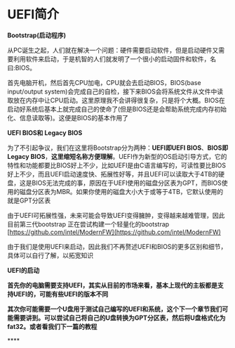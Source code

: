# UEFI简介

**Bootstrap\(启动程序\)**

从PC诞生之起，人们就在解决一个问题：硬件需要启动软件，但是启动硬件又需要利用软件来启动，于是机智的人们就发明了一个很小的启动固件和软件，名曰:BIOS。

首先电脑开机，然后首先CPU加电，CPU就会去启动BIOS，BIOS\(base input/output system\)会完成自己的自检，接下来BIOS会将系统文件从文件中读取放在内存中让CPU启动。这里原理我不会讲得很复杂，只是将个大概。BIOS在启动好系统后基本上就完成自己的使命了\(但是BIOS还是会帮助系统完成内存初始化、信息读取等\)。这便是BIOS的基本作用了

**UEFI  BIOS和 Legacy BIOS**

为了不引起争议，我们在这里将Bootstrap分为两种：**UEFI即UEFI BIOS**、**BIOS即Legacy  BIOS**，**这里缩短名称方便理解**。UEFI作为新型的OS启动引导方式，它的特性和功能都要比BIOS好上不少，比如UEFI是由C语言编写的，可读性要比BIOS好上不少，而且UEFI启动速度快、拓展性好等，并且UEFI可以读取大于4TB的硬盘，这是BIOS无法完成的事，原因在于UEFI使用的磁盘分区表为GPT，而BIOS使用的磁盘分区表为MBR。如果你使用的磁盘大小大于或等于4TB，它默认使用的就是GPT分区表

由于UEFI可拓展性强，未来可能会导致UEFI变得臃肿，变得越来越难管理，因此目前第三代bootstrap 正在尝试构建一个轻量化的bootstrap [https://github.com/intel/ModernFW](https://github.com/intel/ModernFW)

由于我们是使用UEFI来启动，因此我们不再赘述UEFI和BIOS的更多区别和细节，具体可以自行了解，以拓宽知识

**UEFI的启动**

**首先你的电脑需要支持UEFI，其实从目前的市场来看，基本上现代的主板都是支持UEFI的，可能有些UEFI的版本不同**

**其次你可能需要一个U盘用于测试自己编写的UEFI和系统，这个下一个章节我们可能需要讲到。可以尝试自己将自己的U盘转换为GPT分区表，然后将U盘格式化为fat32。或者看我们下一篇的教程**

\*\*\*\*

